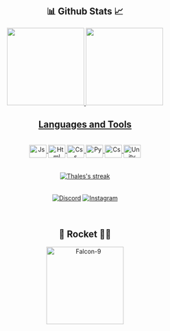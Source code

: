 
<!-- Stats -->
<h2 align="center">📊 Github Stats 📈</h1>
<div align="center">
  <a href="https://github.com/Thales625">
  <img height="180em" src="https://github-readme-stats.vercel.app/api?username=Thales625&show_icons=true&theme=radical&include_all_commits=true&count_private=true"/>
  <img height="180em" src="https://github-readme-stats.vercel.app/api/top-langs/?username=Thales625&layout=compact&langs_count=7&theme=radical"/>
</div>
  
<!-- Language Icons -->
<h2 align="center">Languages and Tools</h2>
<div align="center" style="display: inline_block"><br>
  <img align="center" alt="Js" height="30" width="40" src="https://cdn.jsdelivr.net/gh/devicons/devicon/icons/javascript/javascript-original.svg">
  <img align="center" alt="Html" height="30" width="40" src="https://cdn.jsdelivr.net/gh/devicons/devicon/icons/html5/html5-original.svg">
  <img align="center" alt="Css" height="30" width="40" src="https://cdn.jsdelivr.net/gh/devicons/devicon/icons/css3/css3-original.svg">
  <img align="center" alt="Py" height="30" width="40" src="https://cdn.jsdelivr.net/gh/devicons/devicon/icons/python/python-original.svg">
  <img align="center" alt="Cs" height="30" width="40" src="https://cdn.jsdelivr.net/gh/devicons/devicon/icons/csharp/csharp-original.svg">
  <img align="center" alt="Unity" height="30" width="40" src="https://cdn.jsdelivr.net/gh/devicons/devicon/icons/unity/unity-original.svg">
</div>
          
<br>
<br>

<!-- Streak -->
<div align="center">
  <a href="https://github.com/Thales625/github-readme-streak-stats">
  <img title="🔥 Get streak stats for your profile at git.io/streak-stats" alt="Thales's streak" src="https://github-readme-streak-stats.herokuapp.com/?user=Thales625&theme=radical&hide_border=true&stroke=0000&background=060A0CD0"/></a>
</div>

<br>
<br>

<!-- Social Medias -->
<div align="center">
    <a href="https://discord.gg/7MQ2P8KE2P" target="_blank"><img src="https://img.shields.io/badge/Discord-7289DA?style=for-the-badge&logo=discord&logoColor=white" alt="Discord"></a>
    <a href="https://www.instagram.com/rodriguesthales_/" target="_blank"><img src="https://img.shields.io/badge/Instagram-E4405F?style=for-the-badge&logo=instagram&logoColor=white" alt="Instagram"></a>
</div>

<br>
<br>

<!-- Rocket Videos -->
<h2 align="center">🚀 Rocket 👨‍🚀</h2>
<div align="center">
    <img height="180em" src="https://www.teslarati.com/wp-content/uploads/2019/03/Falcon-9-landing-burn-SpaceX-9.gif" alt="Falcon-9">
</div>
  
<!-- Snake animation
![Snake animation](https://github.com/Thales625/Thales625/blob/output/github-contribution-grid-snake.svg)
-->

